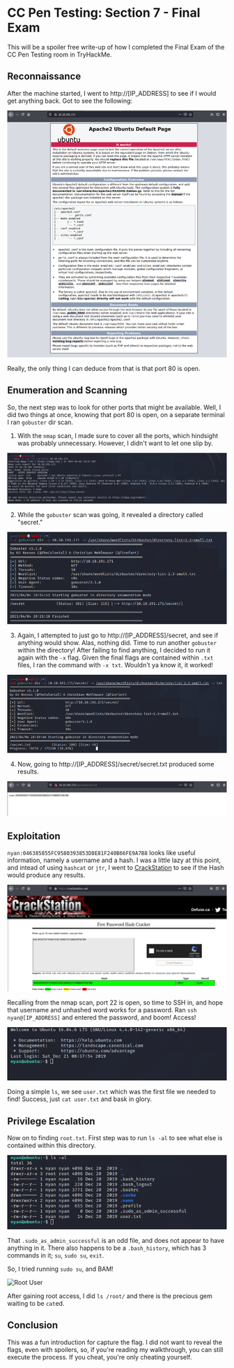 # CC Pen Testing: Section 7 - Final Exam

This will be a spoiler free write-up of how I completed the Final Exam of the
CC Pen Testing room in TryHackMe.

## Reconnaissance

After the machine started, I went to http://[IP_ADDRESS] to see if I would
get anything back. Got to see the following:

<img src="./images/LandingPage.png" alt="Ubuntu Default"/>

Really, the only thing I can deduce from that is that port 80 is open.

## Enumeration and Scanning

So, the next step was to look for other ports that might be available. Well,
I did two things at once, knowing that port 80 is open, on a separate
terminal I ran `gobuster` dir scan.

1. With the `nmap` scan, I made sure to cover all the ports, which hindsight
was probably unnecessary. However, I didn't want to let one slip by.

<img src="./images/nmap_scan.png" alt="nmap scan"/>

2. While the `gobuster` scan was going, it revealed a directory called
"secret."

<img src="./images/gobuster_init.png" alt="Initial gobuster"/>

3. Again, I attempted to just go to http://[IP_ADDRESS]/secret, and see if
anything would show. Alas, nothing did. Time to run another `gobuster`
within the directory! After failing to find anything, I decided to run
it again with the `-x` flag. Given the final flags are contained within
`.txt` files, I ran the command with `-x txt`. Wouldn't ya know it, it
worked!

<img src="./images/gobuster_file.png" alt="File Scan"/>

4. Now, going to http://[IP_ADDRESS]/secret/secret.txt produced some
results.

<img src="./images/secret.png" alt="Secret Text"/>

## Exploitation

`nyan:046385855FC9580393853D8E81F240B66FE9A7B8` looks like useful information,
namely a username and a hash. I was a little lazy at this point, and intead
of using `hashcat` or `jtr`, I went to [CrackStation](https://crackstation.net)
to see if the Hash would produce any results.

<img src="./images/hash_crack.png" alt="Cracked Hash"/>

Recalling from the nmap scan, port 22 is open, so time to SSH in, and hope that
username and unhashed word works for a password. Ran `ssh nyan@[IP_ADDRESS]`
and entered the password, and boom! Access!

<img src="./images/shell.png" alt="Access to Shell"/>

Doing a simple `ls`, we see `user.txt` which was the first file we needed to
find! Success, just `cat user.txt` and bask in glory.

## Privilege Escalation

Now on to finding `root.txt`. First step was to run `ls -al` to see what else
is contained within this directory.

<img src="./images/long_list.png" alt="All Files"/>

That `.sudo_as_admin_successful` is an odd file, and does not appear to have
anything in it. There also happens to be a `.bash_history`, which has 3
commands in it; `su`, `sudo su`, `exit`.

So, I tried running `sudo su`, and BAM!

<img src="./images/root_users.png" alt="Root User"/>

After gaining root access, I did `ls /root/` and there is the precious gem
waiting to be `cat`ed.

## Conclusion

This was a fun introduction for capture the flag. I did not want to reveal
the flags, even with spoilers, so, if you're reading my walkthrough, you
can still execute the process. If you cheat, you're only cheating yourself.
